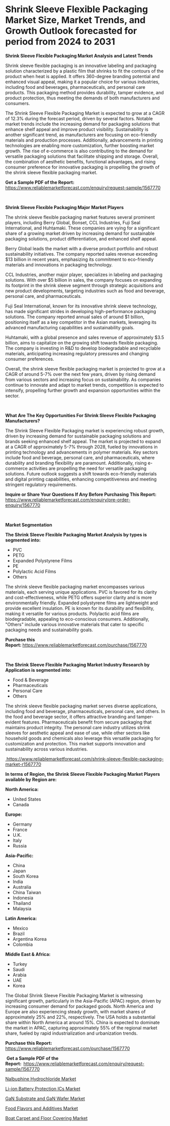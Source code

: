 <p><h1>Shrink Sleeve Flexible Packaging Market Size, Market Trends, and Growth Outlook forecasted for period from 2024 to 2031</h1></p><p><strong>Shrink Sleeve Flexible Packaging Market Analysis and Latest Trends</strong></p>
<p><p>Shrink sleeve flexible packaging is an innovative labeling and packaging solution characterized by a plastic film that shrinks to fit the contours of the product when heat is applied. It offers 360-degree branding potential and enhanced visual appeal, making it a popular choice for various industries, including food and beverages, pharmaceuticals, and personal care products. This packaging method provides durability, tamper evidence, and product protection, thus meeting the demands of both manufacturers and consumers.</p><p>The Shrink Sleeve Flexible Packaging Market is expected to grow at a CAGR of 12.3% during the forecast period, driven by several factors. Notable market trends include the increasing demand for packaging solutions that enhance shelf appeal and improve product visibility. Sustainability is another significant trend, as manufacturers are focusing on eco-friendly materials and production processes. Additionally, advancements in printing technologies are enabling more customization, further boosting market growth. The rise of e-commerce is also contributing to the demand for versatile packaging solutions that facilitate shipping and storage. Overall, the combination of aesthetic benefits, functional advantages, and rising consumer preference for innovative packaging is propelling the growth of the shrink sleeve flexible packaging market.</p></p>
<p><strong>Get a Sample PDF of the Report:&nbsp;</strong> <a href="https://www.reliablemarketforecast.com/enquiry/request-sample/1567770">https://www.reliablemarketforecast.com/enquiry/request-sample/1567770</a></p>
<p>&nbsp;</p>
<p><strong>Shrink Sleeve Flexible Packaging Major Market Players</strong></p>
<p><p>The shrink sleeve flexible packaging market features several prominent players, including Berry Global, Bonset, CCL Industries, Fuji Seal International, and Huhtamaki. These companies are vying for a significant share of a growing market driven by increasing demand for sustainable packaging solutions, product differentiation, and enhanced shelf appeal.</p><p>Berry Global leads the market with a diverse product portfolio and robust sustainability initiatives. The company reported sales revenue exceeding $13 billion in recent years, emphasizing its commitment to eco-friendly materials and innovations in packaging technology.</p><p>CCL Industries, another major player, specializes in labeling and packaging solutions. With over $5 billion in sales, the company focuses on expanding its footprint in the shrink sleeve segment through strategic acquisitions and new product developments, targeting industries such as food and beverage, personal care, and pharmaceuticals.</p><p>Fuji Seal International, known for its innovative shrink sleeve technology, has made significant strides in developing high-performance packaging solutions. The company reported annual sales of around $1 billion, positioning itself as a key competitor in the Asian markets, leveraging its advanced manufacturing capabilities and sustainability goals.</p><p>Huhtamaki, with a global presence and sales revenue of approximately $3.5 billion, aims to capitalize on the growing shift towards flexible packaging. The company is investing in R&D to develop biodegradable and recyclable materials, anticipating increasing regulatory pressures and changing consumer preferences.</p><p>Overall, the shrink sleeve flexible packaging market is projected to grow at a CAGR of around 5-7% over the next few years, driven by rising demand from various sectors and increasing focus on sustainability. As companies continue to innovate and adapt to market trends, competition is expected to intensify, propelling further growth and expansion opportunities within the sector.</p></p>
<p>&nbsp;</p>
<p><strong>What Are The Key Opportunities For Shrink Sleeve Flexible Packaging Manufacturers?</strong></p>
<p><p>The Shrink Sleeve Flexible Packaging market is experiencing robust growth, driven by increasing demand for sustainable packaging solutions and brands seeking enhanced shelf appeal. The market is projected to expand at a CAGR of approximately 5-7% through 2028, fueled by innovations in printing technology and advancements in polymer materials. Key sectors include food and beverage, personal care, and pharmaceuticals, where durability and branding flexibility are paramount. Additionally, rising e-commerce activities are propelling the need for versatile packaging solutions. Future outlook suggests a shift towards eco-friendly materials and digital printing capabilities, enhancing competitiveness and meeting stringent regulatory requirements.</p></p>
<p><strong>Inquire or Share Your Questions If Any Before Purchasing This Report:</strong> <a href="https://www.reliablemarketforecast.com/enquiry/pre-order-enquiry/1567770">https://www.reliablemarketforecast.com/enquiry/pre-order-enquiry/1567770</a></p>
<p>&nbsp;</p>
<p><strong>Market Segmentation</strong></p>
<p><strong>The Shrink Sleeve Flexible Packaging Market Analysis by types is segmented into:</strong></p>
<p><ul><li>PVC</li><li>PETG</li><li>Expanded Polystyrene Films</li><li>PE</li><li>Polylactic Acid Films</li><li>Others</li></ul></p>
<p><p>The shrink sleeve flexible packaging market encompasses various materials, each serving unique applications. PVC is favored for its clarity and cost-effectiveness, while PETG offers superior clarity and is more environmentally friendly. Expanded polystyrene films are lightweight and provide excellent insulation. PE is known for its durability and flexibility, making it versatile for various products. Polylactic acid films are biodegradable, appealing to eco-conscious consumers. Additionally, "Others" include various innovative materials that cater to specific packaging needs and sustainability goals.</p></p>
<p><strong>Purchase this Report:&nbsp;</strong><a href="https://www.reliablemarketforecast.com/purchase/1567770">https://www.reliablemarketforecast.com/purchase/1567770</a></p>
<p>&nbsp;</p>
<p><strong>The Shrink Sleeve Flexible Packaging Market Industry Research by Application is segmented into:</strong></p>
<p><ul><li>Food & Beverage</li><li>Pharmaceuticals</li><li>Personal Care</li><li>Others</li></ul></p>
<p><p>The shrink sleeve flexible packaging market serves diverse applications, including food and beverage, pharmaceuticals, personal care, and others. In the food and beverage sector, it offers attractive branding and tamper-evident features. Pharmaceuticals benefit from secure packaging that maintains product integrity. The personal care industry utilizes shrink sleeves for aesthetic appeal and ease of use, while other sectors like household goods and chemicals also leverage this versatile packaging for customization and protection. This market supports innovation and sustainability across various industries.</p></p>
<p><a href="https://www.reliablemarketforecast.com/shrink-sleeve-flexible-packaging-market-r1567770">&nbsp;https://www.reliablemarketforecast.com/shrink-sleeve-flexible-packaging-market-r1567770</a></p>
<p><strong>In terms of Region, the Shrink Sleeve Flexible Packaging Market Players available by Region are:</strong></p>
<p>
    <p> <strong> North America: </strong>
        <ul>
            <li>United States</li>
            <li>Canada</li>
        </ul>
        </p> 
    <p> <strong> Europe: </strong>
        <ul>
            <li>Germany</li>
            <li>France</li>
            <li>U.K.</li>
            <li>Italy</li>
            <li>Russia</li>
        </ul>
        </p> 
    <p> <strong> Asia-Pacific: </strong>
        <ul>
            <li>China</li>
            <li>Japan</li>
            <li>South Korea</li>
            <li>India</li>
            <li>Australia</li>
            <li>China Taiwan</li>
            <li>Indonesia</li>
            <li>Thailand</li>
            <li>Malaysia</li>
        </ul>
        </p> 
    <p> <strong> Latin America: </strong>
        <ul>
            <li>Mexico</li>
            <li>Brazil</li>
            <li>Argentina Korea</li>
            <li>Colombia</li>
        </ul>
        </p> 
    <p> <strong> Middle East & Africa: </strong>
        <ul>
            <li>Turkey</li>
            <li>Saudi</li>
            <li>Arabia</li>
            <li>UAE</li>
            <li>Korea</li>
        </ul>
    </p>
    </p>
<p><p>The Global Shrink Sleeve Flexible Packaging Market is witnessing significant growth, particularly in the Asia-Pacific (APAC) region, driven by increasing consumer demand for packaged goods. North America and Europe are also experiencing steady growth, with market shares of approximately 25% and 22%, respectively. The USA holds a substantial share within North America at around 15%. China is expected to dominate the market in APAC, capturing approximately 55% of the regional market share, fueled by rapid industrialization and urbanization trends.</p></p>
<p><strong>Purchase this Report: </strong><a href="https://www.reliablemarketforecast.com/purchase/1567770">https://www.reliablemarketforecast.com/purchase/1567770</a></p>
<p>&nbsp;<strong>Get a Sample PDF of the Report:&nbsp;&nbsp;</strong><a href="https://www.reliablemarketforecast.com/enquiry/request-sample/1567770">https://www.reliablemarketforecast.com/enquiry/request-sample/1567770</a></p>
<p><strong></strong></p>
<p><p><a href="https://www.linkedin.com/pulse/future-nalbuphine-hydrochloride-market-global-forecast-rhsbe">Nalbuphine Hydrochloride Market</a></p><p><a href="https://medium.com/@napierswinnyfg/li-ion-battery-protection-ics-market-a-global-and-regional-analysis-focus-on-region-14d0e33c44ac?postPublishedType=repub">Li-ion Battery Protection ICs Market</a></p><p><a href="https://issuu.com/reportprime-2/docs/gan-substrate-and-gan-wafer-market-_eae50a1530bce5">GaN Substrate and GaN Wafer Market</a></p><p><a href="https://github.com/GroverBarry/Market-Research-Report-List-7/blob/main/food-flavors-and-additives-market.md">Food Flavors and Additives Market</a></p><p><a href="https://issuu.com/reportprime-2/docs/boat-carpet-and-floor-covering-mark_1b94afc8ea341c">Boat Carpet and Floor Covering Market</a></p></p>